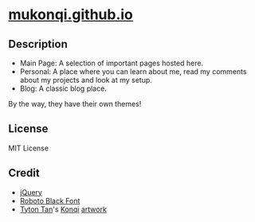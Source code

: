 # [mukonqi.github.io](https://mukonqi.github.io)
## Description
- Main Page: A selection of important pages hosted here.
- Personal: A place where you can learn about me, read my comments about my projects and look at my setup.
- Blog: A classic blog place.

By the way, they have their own themes!

## License
MIT License

## Credit
- [jQuery](https://jquery.com/)
- [Roboto Black Font](https://fonts.google.com/specimen/Roboto)
- [Tyton Tan](https://tysontan.com)'s [Konqi](https://community.kde.org/Promo/Material/Mascots) [artwork](https://community.kde.org/File:Mascot_konqi.png)